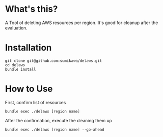 What's this?
================

A Tool of deleting AWS resources per region.  It's good for cleanup after the evaluation.

Installation
================

    git clone git@github.com:sumikawa/delaws.git
    cd delaws
    bundle install

How to Use
==============

First, confirm list of resources

    bundle exec ./delaws [region name]

After the confirmation, execute the cleaning them up

    bundle exec ./delaws [region name] --go-ahead
